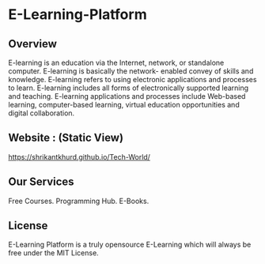 # E-Learning-Platform

## Overview

   E-learning is an education via the Internet, network, or standalone computer. E-learning is basically the network- enabled convey of skills and knowledge. E-learning refers to using electronic applications and processes to learn. E-learning includes all forms of electronically supported learning and teaching.
   E-learning applications and processes include Web-based learning, computer-based learning, virtual education opportunities and digital collaboration.

## Website : (Static View)
https://shrikantkhurd.github.io/Tech-World/

## Our Services
Free Courses.
Programming Hub.
E-Books.

## License
E-Learning Platform is a truly opensource E-Learning which will always be free under the MIT License.
